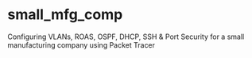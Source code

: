 # small_mfg_comp
Configuring VLANs, ROAS, OSPF, DHCP, SSH & Port Security for a small manufacturing company using Packet Tracer

